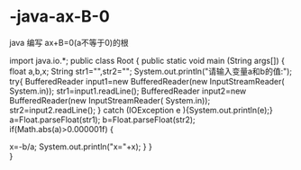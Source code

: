 # -java-ax-B-0
java 编写 ax+B=0(a不等于0)的根




import java.io.*;
public class Root
{
   public static void main (String args[])
  {
  float a,b,x;
  String str1="",str2="";
 System.out.println("请输入变量a和b的值:");
try{
   BufferedReader input1=new BufferedReader(new InputStreamReader( System.in));
   str1=input1.readLine();
   BufferedReader input2=new BufferedReader(new InputStreamReader( System.in));
   str2=input2.readLine();
 }
catch (IOException e ){System.out.println(e);}
a=Float.parseFloat(str1);
b=Float.parseFloat(str2);
if(Math.abs(a)>0.000001f)
{

x=-b/a;
System.out.println("x="+x);
}
}   
}


